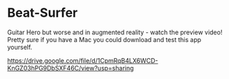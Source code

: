 # Beat-Surfer
Guitar Hero but worse and in augmented reality - watch the preview video! Pretty sure if you have a Mac you could download and test this app yourself.

https://drive.google.com/file/d/1CpmRqB4LX6WCD-KnGZ03hPG9DbSXF46C/view?usp=sharing
